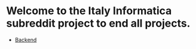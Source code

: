 # Welcome to the Italy Informatica subreddit project to end all projects.

 * [Backend](backend/README.md)


